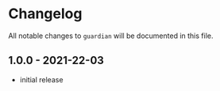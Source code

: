 # Changelog

All notable changes to `guardian` will be documented in this file.

## 1.0.0 - 2021-22-03

- initial release
